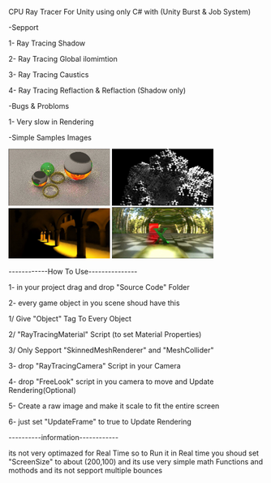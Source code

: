 CPU Ray Tracer For Unity using only C# with (Unity Burst & Job System)

-Sepport

1- Ray Tracing Shadow

2- Ray Tracing Global ilomimtion

3- Ray Tracing Caustics

4- Ray Tracing Reflaction & Reflaction (Shadow only)

-Bugs & Probloms

1- Very slow in Rendering

-Simple Samples Images
<p style="text-align:left;">
  <img src="https://raw.githubusercontent.com/Harith-Dev/CPU-Ray-Tracer-for-Unity/main/ExamplesImage/Spheres.jpg" alt="Image 1" width="200">
  <img src="https://raw.githubusercontent.com/Harith-Dev/CPU-Ray-Tracer-for-Unity/main/ExamplesImage/FRACTALS.jpg" alt="Image 2" width="200">
  <br>
  <img src="https://raw.githubusercontent.com/Harith-Dev/CPU-Ray-Tracer-for-Unity/main/ExamplesImage/Sponza.jpg" alt="Image 3" width="200">
  <img src="https://raw.githubusercontent.com/Harith-Dev/CPU-Ray-Tracer-for-Unity/main/ExamplesImage/DOF.jpg" alt="Image 4" width="200">
</p>
------------How To Use---------------

1- in your project drag and drop "Source Code" Folder

2- every game object in you scene shoud have this

1/ Give "Object" Tag To Every Object

2/ "RayTracingMaterial" Script (to set Material Properties)

3/ Only Sepport "SkinnedMeshRenderer" and "MeshCollider"

3- drop "RayTracingCamera" Script in your Camera

4- drop "FreeLook" script in you camera to move and Update Rendering(Optional)

5- Create a raw image and make it scale to fit the entire screen

6- just set "UpdateFrame" to true to Update Rendering

----------information------------

its not very optimazed for Real Time so to Run it in Real time you shoud set "ScreenSize" to about (200,100) and its use very simple math Functions and mothods and its not sepport multiple bounces




